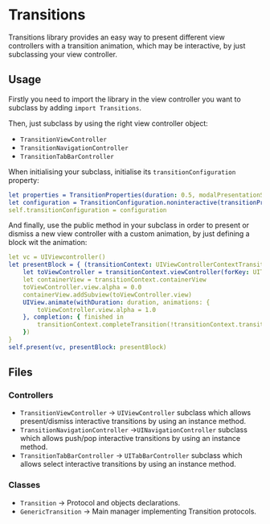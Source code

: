 # Transitions
Transitions library provides an easy way to present different view controllers with a transition animation, which may be interactive, by just subclassing your view controller.

## Usage

Firstly you need to import the library in the view controller you want to subclass by adding `import Transitions`.

Then, just subclass by using the right view controller object:
- `TransitionViewController`
- `TransitionNavigationController`
- `TransitionTabBarController`

When initialising your subclass, initialise its `transitionConfiguration` property:
``` yaml
let properties = TransitionProperties(duration: 0.5, modalPresentationStyle: .overFullScreen)
let configuration = TransitionConfiguration.noninteractive(transitionProperties: properties)
self.transitionConfiguration = configuration
```

And finally, use the public method in your subclass in order to present or dismiss a new view controller with a custom animation, by just defining a block wit the animation:

``` yaml
let vc = UIViewcontroller()
let presentBlock = { (transitionContext: UIViewControllerContextTransitioning, duration: TimeInterval) in
    let toViewController = transitionContext.viewController(forKey: UITransitionContextViewControllerKey.to)!
    let containerView = transitionContext.containerView
    toViewController.view.alpha = 0.0
    containerView.addSubview(toViewController.view)
    UIView.animate(withDuration: duration, animations: {
        toViewController.view.alpha = 1.0
    }, completion: { finished in
        transitionContext.completeTransition(!transitionContext.transitionWasCancelled)
    })
}
self.present(vc, presentBlock: presentBlock)
```

## Files

### Controllers
- `TransitionViewController` -> `UIViewController` subclass which allows present/dismiss interactive transitions by using an instance method.
- `TransitionNavigationController` ->`UINavigationController` subclass which allows push/pop interactive transitions by using an instance method. 
- `TransitionTabBarController` -> `UITabBarController` subclass which allows select interactive transitions by using an instance method.

### Classes
- `Transition` -> Protocol and objects declarations.
- `GenericTransition` -> Main manager implementing Transition protocols.
